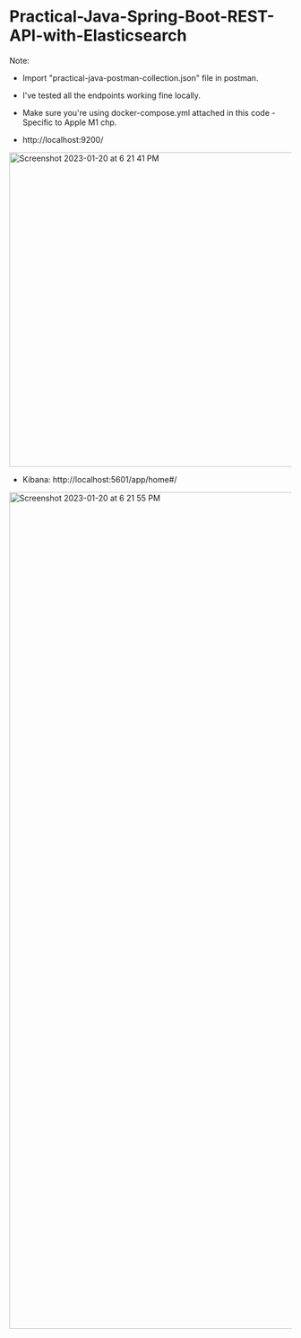 # Practical-Java-Spring-Boot-REST-API-with-Elasticsearch

Note: 
- Import "practical-java-postman-collection.json" file in postman. 
- I've tested all the endpoints working fine locally. 
- Make sure you're using docker-compose.yml attached in this code - Specific to Apple M1 chp.

- http://localhost:9200/

<img width="560" alt="Screenshot 2023-01-20 at 6 21 41 PM" src="https://user-images.githubusercontent.com/54174687/213699264-5e7aef52-bea1-4dbb-bda5-eca164974fd1.png">

- Kibana:   http://localhost:5601/app/home#/

<img width="1490" alt="Screenshot 2023-01-20 at 6 21 55 PM" src="https://user-images.githubusercontent.com/54174687/213699310-b6d3a7d0-0433-4b92-850e-2b472ae9b5b1.png">
